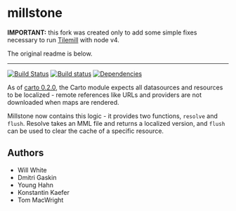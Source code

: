 # millstone

**IMPORTANT:** this fork was created only to add some simple fixes necessary to run [Tilemill](https://github.com/mapbox/tilemill) with node v4.

The original readme is below.

---

[![Build Status](https://secure.travis-ci.org/mapbox/millstone.png?branch=master)](http://travis-ci.org/mapbox/millstone)
[![Build status](https://ci.appveyor.com/api/projects/status/jtktmdac2g60h1rj)](https://ci.appveyor.com/project/Mapbox/millstone)
[![Dependencies](https://david-dm.org/mapbox/millstone.png)](https://david-dm.org/mapbox/millstone)

As of [carto 0.2.0](https://github.com/mapbox/carto), the Carto module expects
all datasources and resources to be localized - remote references like
URLs and providers are not downloaded when maps are rendered.

Millstone now contains this logic - it provides two functions,
`resolve` and `flush`. Resolve takes an MML file and returns a localized
version, and `flush` can be used to clear the cache of a specific resource.

## Authors

* Will White
* Dmitri Gaskin
* Young Hahn
* Konstantin Kaefer
* Tom MacWright
